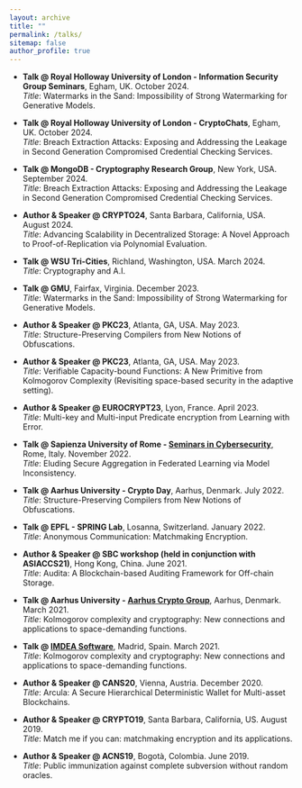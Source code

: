```yaml
---
layout: archive
title: ""
permalink: /talks/
sitemap: false
author_profile: true
---
```


- **Talk @ Royal Holloway University of London - Information Security Group Seminars**, Egham, UK. October 2024.\
*Title*: Watermarks in the Sand: Impossibility of Strong Watermarking for Generative Models.

- **Talk @ Royal Holloway University of London - CryptoChats**, Egham, UK. October 2024.\
*Title*: Breach Extraction Attacks: Exposing and Addressing the Leakage in Second Generation Compromised Credential Checking Services.

- **Talk @ MongoDB - Cryptography Research Group**, New York, USA. September 2024.\
*Title*: Breach Extraction Attacks: Exposing and Addressing the Leakage in Second Generation Compromised Credential Checking Services.

- **Author & Speaker @ CRYPTO24**, Santa Barbara, California, USA. August 2024.\
*Title*: Advancing Scalability in Decentralized Storage: A Novel Approach to Proof-of-Replication via Polynomial Evaluation.

- **Talk @ WSU Tri-Cities**, Richland, Washington, USA. March 2024.\
*Title*: Cryptography and A.I.

- **Talk @ GMU**, Fairfax, Virginia. December 2023.\
*Title*: Watermarks in the Sand: Impossibility of Strong Watermarking for Generative Models.

- **Author & Speaker @ PKC23**, Atlanta, GA, USA. May 2023.\
*Title*: Structure-Preserving Compilers from New Notions of Obfuscations.

- **Author & Speaker @ PKC23**, Atlanta, GA, USA. May 2023.\
*Title*: Verifiable Capacity-bound Functions: A New Primitive from Kolmogorov Complexity (Revisiting space-based security in the adaptive setting).

- **Author & Speaker @ EUROCRYPT23**, Lyon, France. April 2023.\
*Title*: Multi-key and Multi-input Predicate encryption from Learning with Error.

- **Talk @ Sapienza University of Rome - [Seminars in Cybersecurity](https://cybersecurity.uniroma1.it/node/222)**, Rome, Italy. November 2022.\
*Title*: Eluding Secure Aggregation in Federated Learning via Model Inconsistency.

- **Talk @ Aarhus University - Crypto Day**, Aarhus, Denmark. July 2022.\
*Title*: Structure-Preserving Compilers from New Notions of Obfuscations.

- **Talk @ EPFL - SPRING Lab**, Losanna, Switzerland. January 2022.\
*Title*: Anonymous Communication: Matchmaking Encryption.

- **Author & Speaker @ SBC workshop (held in conjunction with ASIACCS21)**, Hong Kong, China. June 2021.\
*Title*: Audita: A Blockchain-based Auditing Framework for Off-chain Storage.

- **Talk @ Aarhus University - [Aarhus Crypto Group](https://cs.au.dk/research/cryptography-and-security/seminar)**, Aarhus, Denmark. March 2021.\
*Title*: Kolmogorov complexity and cryptography: New connections and applications to space-demanding functions.

- **Talk @ [IMDEA Software](https://software.imdea.org/events/invited_talks_2021.html)**, Madrid, Spain. March 2021.\
*Title*: Kolmogorov complexity and cryptography: New connections and applications to space-demanding functions.

- **Author & Speaker @ CANS20**, Vienna, Austria. December 2020.\
*Title*: Arcula: A Secure Hierarchical Deterministic Wallet for Multi-asset Blockchains.

- **Author & Speaker @ CRYPTO19**, Santa Barbara, California, US. August 2019.\
*Title*: Match me if you can: matchmaking encryption and its applications.

- **Author & Speaker @ ACNS19**, Bogotà, Colombia. June 2019.\
*Title*: Public immunization against complete subversion without random oracles.

